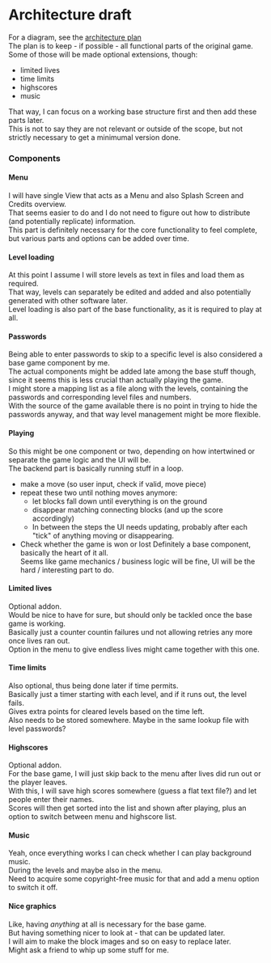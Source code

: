 # Architecture draft

For a diagram, see the [architecture plan](architecture_plan.png)  
The plan is to keep - if possible - all functional parts of the original game.  
Some of those will be made optional extensions, though:  
- limited lives
- time limits
- highscores
- music

That way, I can focus on a working base structure first and then add these parts later.  
This is not to say they are not relevant or outside of the scope, but not strictly necessary to get a minimumal version done.  

### Components

#### Menu
I will have single View that acts as a Menu and also Splash Screen and Credits overview.  
That seems easier to do and I do not need to figure out how to distribute (and potentially replicate) information.  
This part is definitely necessary for the core functionality to feel complete, but various parts and options can be added over time.

#### Level loading
At this point I assume I will store levels as text in files and load them as required.  
That way, levels can separately be edited and added and also potentially generated with other software later.  
Level loading is also part of the base functionality, as it is required to play at all.

#### Passwords
Being able to enter passwords to skip to a specific level is also considered a base game component by me.  
The actual components might be added late among the base stuff though, since it seems this is less crucial than actually playing the game.  
I might store a mapping list as a file along with the levels, containing the passwords and corresponding level files and numbers.  
With the source of the game available there is no point in trying to hide the passwords anyway, and that way level management might be more flexible.

#### Playing
So this might be one component or two, depending on how intertwined or separate the game logic and the UI will be.  
The backend part is basically running stuff in a loop.
- make a move (so user input, check if valid, move piece)
- repeat these two until nothing moves anymore:
  - let blocks fall down until everything is on the ground
  - disappear matching connecting blocks (and up the score accordingly)
  - In between the steps the UI needs updating, probably after each "tick" of anything moving or disappearing.
- Check whether the game is won or lost
Definitely a base component, basically the heart of it all.  
Seems like game mechanics / business logic will be fine, UI will be the hard / interesting part to do.

#### Limited lives
Optional addon.  
Would be nice to have for sure, but should only be tackled once the base game is working.  
Basically just a counter countin failures und not allowing retries any more once lives ran out.  
Option in the menu to give endless lives might came together with this one.

#### Time limits
Also optional, thus being done later if time permits.  
Basically just a timer starting with each level, and if it runs out, the level fails.  
Gives extra points for cleared levels based on the time left.  
Also needs to be stored somewhere. Maybe in the same lookup file with level passwords?

#### Highscores
Optional addon.  
For the base game, I will just skip back to the menu after lives did run out or the player leaves.  
With this, I will save high scores somewhere (guess a flat text file?) and let people enter their names.  
Scores will then get sorted into the list and shown after playing, plus an option to switch between menu and highscore list.

#### Music
Yeah, once everything works I can check whether I can play background music.  
During the levels and maybe also in the menu.  
Need to acquire some copyright-free music for that and add a menu option to switch it off.

#### Nice graphics
Like, having _anything_ at all is necessary for the base game.  
But having something nicer to look at - that can be updated later.  
I will aim to make the block images and so on easy to replace later.  
Might ask a friend to whip up some stuff for me.
